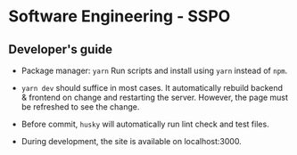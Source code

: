# Software Engineering - SSPO

## Developer's guide

* Package manager: `yarn`
  Run scripts and install using `yarn` instead of `npm`.

* `yarn dev` should suffice in most cases. It automatically rebuild backend & frontend on change and restarting the server. However, the page must be refreshed to see the change.

* Before commit, `husky` will automatically run lint check and test files.

* During development, the site is available on localhost:3000.
